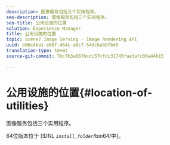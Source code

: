 ```yaml
---
description: 图像服务包括三个实用程序。
seo-description: 图像服务包括三个实用程序。
seo-title: 公用设施的位置
solution: Experience Manager
title: 公用设施的位置
topic: Scene7 Image Serving - Image Rendering API
uuid: e06c4ba1-e00f-464c-a6cf-54dcbabbfb45
translation-type: tm+mt
source-git-commit: 7bc7b3a86fbcdc57cfdc31745fae3afc06e44b15

---
```



# 公用设施的位置{#location-of-utilities}

图像服务包括三个实用程序。

64位版本位于 [!DNL *`install_folder`*/bin64/中]。
